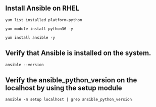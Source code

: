 ## Install Ansible on RHEL

`yum list installed platform-python`

`yum module install python36 -y`

`yum install ansible -y`


## Verify that Ansible is installed on the system.

`ansible --version`


## Verify the ansible_python_version on the localhost by using the setup module

`ansible -m setup localhost | grep
ansible_python_version`
